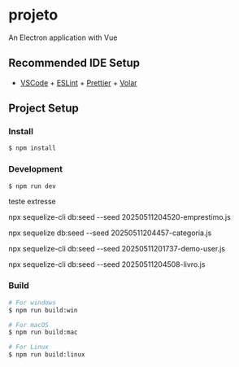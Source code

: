 # projeto

An Electron application with Vue

## Recommended IDE Setup

- [VSCode](https://code.visualstudio.com/) + [ESLint](https://marketplace.visualstudio.com/items?itemName=dbaeumer.vscode-eslint) + [Prettier](https://marketplace.visualstudio.com/items?itemName=esbenp.prettier-vscode) + [Volar](https://marketplace.visualstudio.com/items?itemName=Vue.volar)

## Project Setup

### Install

```bash
$ npm install
```

### Development

```bash
$ npm run dev
```
teste extresse

npx sequelize-cli db:seed --seed 20250511204520-emprestimo.js

 npx sequelize db:seed --seed  20250511204457-categoria.js

npx sequelize-cli db:seed --seed 20250511201737-demo-user.js 

npx sequelize-cli db:seed --seed 20250511204508-livro.js


### Build

```bash
# For windows
$ npm run build:win

# For macOS
$ npm run build:mac

# For Linux
$ npm run build:linux
```
